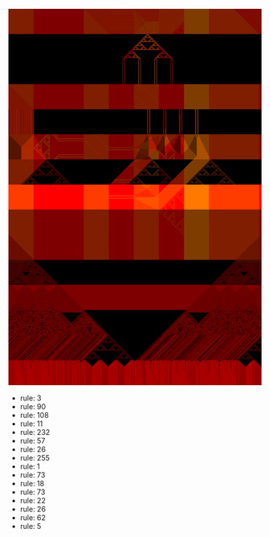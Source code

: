 ![photo](./output.png) 
 * rule: 3
* rule: 90
* rule: 108
* rule: 11
* rule: 232
* rule: 57
* rule: 26
* rule: 255
* rule: 1
* rule: 73
* rule: 18
* rule: 73
* rule: 22
* rule: 26
* rule: 62
* rule: 5

